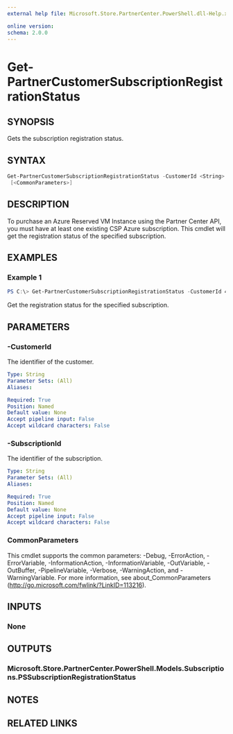 ```yaml
---
external help file: Microsoft.Store.PartnerCenter.PowerShell.dll-Help.xml

online version:
schema: 2.0.0
---
```


# Get-PartnerCustomerSubscriptionRegistrationStatus

## SYNOPSIS
Gets the subscription registration status.

## SYNTAX

```powershell
Get-PartnerCustomerSubscriptionRegistrationStatus -CustomerId <String> -SubscriptionId <String>
 [<CommonParameters>]
```

## DESCRIPTION
To purchase an Azure Reserved VM Instance using the Partner Center API, you must have at least one existing CSP Azure subscription. This cmdlet will get the registration status of the specified subscription.

## EXAMPLES

### Example 1
```powershell
PS C:\> Get-PartnerCustomerSubscriptionRegistrationStatus -CustomerId 46a62ece-10ad-42e5-b3f1-b2ed53e6fc08 -SubscriptionId 9fccd1b5-ffc4-4e63-ba13-4689776c020e
```

Get the registration status for the specified subscription.

## PARAMETERS

### -CustomerId
The identifier of the customer.

```yaml
Type: String
Parameter Sets: (All)
Aliases:

Required: True
Position: Named
Default value: None
Accept pipeline input: False
Accept wildcard characters: False
```

### -SubscriptionId
The identifier of the subscription.

```yaml
Type: String
Parameter Sets: (All)
Aliases:

Required: True
Position: Named
Default value: None
Accept pipeline input: False
Accept wildcard characters: False
```

### CommonParameters
This cmdlet supports the common parameters: -Debug, -ErrorAction, -ErrorVariable, -InformationAction, -InformationVariable, -OutVariable, -OutBuffer, -PipelineVariable, -Verbose, -WarningAction, and -WarningVariable. For more information, see about_CommonParameters (http://go.microsoft.com/fwlink/?LinkID=113216).

## INPUTS

### None

## OUTPUTS

### Microsoft.Store.PartnerCenter.PowerShell.Models.Subscriptions.PSSubscriptionRegistrationStatus

## NOTES

## RELATED LINKS
